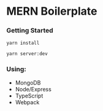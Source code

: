 # MERN Boilerplate

### Getting Started

`yarn install`

`yarn server:dev`

### Using:

- MongoDB
- Node/Express
- TypeScript
- Webpack